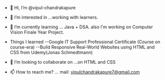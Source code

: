 - 👋 Hi, I’m @vipul-chandrakapure
- 👀 I’m interested in ...working with learners.
- 🌱 I’m currently learning ... Java + DSA.
also I'm working on Computer Vision Finale Year Project.

- Things I learned
--Google IT Support Professional Certificate (Course on course-era)
--Build Responsive Real-World Websites using HTML and CSS from Udemy(Jonas Schmedtmann)

- 💞️ I’m looking to collaborate on ...on HTML and CSS
- 📫 How to reach me? ...
mail: vipulchandrakapure7@gmail.com 

<!---
vipul-chandrakapure/vipul-chandrakapure is a ✨ special ✨ repository because its `README.md` (this file) appears on your GitHub profile.
You can click the Preview link to take a look at your changes.
--->
